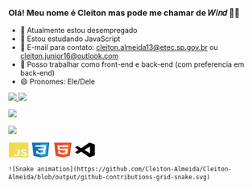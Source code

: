 ### Olá! Meu nome é Cleiton mas pode me chamar de 𝑊𝑖𝑛𝑑 💨💨

- 🔭 Atualmente estou desempregado
- 🌱 Estou estudando JavaScript
- 👯 E-mail para contato: cleiton.almeida13@etec.sp.gov.br ou cleiton.junior16@outlook.com
- 🤔 Posso trabalhar como front-end e back-end (com preferencia em back-end)
- 😄 Pronomes: Ele/Dele

<div>
    <a href="https://beacons.ai/Cleiton-Almeida">
    <img height="100cm" src="https://github-readme-stats.vercel.app/api?username=Cleiton-Almeida&show_icons=true&theme=dark&inclube_all_commits=true&count_private=true">
    <img height="100cm" src="https://github-readme-stats.vercel.app/api/top-langs/?username=Cleiton-Almeida&1layout=compact&1langs_count=16&theme=dark">
          
<div>
  
  <a href="https://www.instagram.com/____cleitonow____/" target="_blank"><img src="https://img.shields.io/badge/-Instagram-%23E4405F?style-for-the-badge%logo=instagramlogoColor=white"
  target="_blank"></a>
  
<div>
  
   <a href="https://twitter.com/__cleitonow__" target="_blank"><img src="https://img.shields.io/badge/Twitter-1DA1F2?style-for-the-badge&logo=twitter&logoColor=white"
  target="_blank"></a>
  
  <div>

  <img align="center" alt="Wind-JS" height="30" width="40" src="https://raw.githubusercontent.com/devicons/devicon/master/icons/javascript/javascript-plain.svg">
  <img align="center" alt="Wind-CSS" height="30" width="40" src="https://raw.githubusercontent.com/devicons/devicon/master/icons/css3/css3-original.svg">
  <img align="center" alt="Wind-HTML5" height="30" width="40" src="https://raw.githubusercontent.com/devicons/devicon/master/icons/html5/html5-original.svg">
  <img align="center" alt="Wind-VSC" height="30" width="40" src="https://raw.githubusercontent.com/devicons/devicon/master/icons/vscode/vscode-plain.svg">
    
    ![Snake animation](https://github.com/Cleiton-Almeida/Cleiton-Almeida/blob/output/github-contributions-grid-snake.svg)
